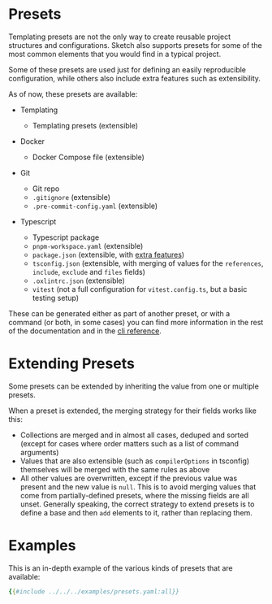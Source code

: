 # Presets

Templating presets are not the only way to create reusable project structures and configurations. Sketch also supports presets for some of the most common elements that you would find in a typical project.

Some of these presets are used just for defining an easily reproducible configuration, while others also include extra features such as extensibility.

As of now, these presets are available:

- Templating
    - Templating presets (extensible)

- Docker
    - Docker Compose file (extensible)

- Git
    - Git repo
    - `.gitignore` (extensible)
    - `.pre-commit-config.yaml` (extensible)

- Typescript
    - Typescript package
    - `pnpm-workspace.yaml` (extensible)
    - `package.json` (extensible, with [extra features](../ts/smart_features.md))
    - `tsconfig.json` (extensible, with merging of values for the `references`, `include`, `exclude` and `files` fields)
    - `.oxlintrc.json` (extensible)
    - `vitest` (not a full configuration for `vitest.config.ts`, but a basic testing setup)

These can be generated either as part of another preset, or with a command (or both, in some cases) you can find more information in the rest of the documentation and in the [cli reference](../cli_docs.md).

# Extending Presets

Some presets can be extended by inheriting the value from one or multiple presets.

When a preset is extended, the merging strategy for their fields works like this:

- Collections are merged and in almost all cases, deduped and sorted (except for cases where order matters such as a list of command arguments)
- Values that are also extensible (such as `compilerOptions` in tsconfig) themselves will be merged with the same rules as above
- All other values are overwritten, except if the previous value was present and the new value is `null`. This is to avoid merging values that come from partially-defined presets, where the missing fields are all unset. Generally speaking, the correct strategy to extend presets is to define a base and then `add` elements to it, rather than replacing them.

# Examples

This is an in-depth example of the various kinds of presets that are available:

```yaml
{{#include ../../../examples/presets.yaml:all}}
```

